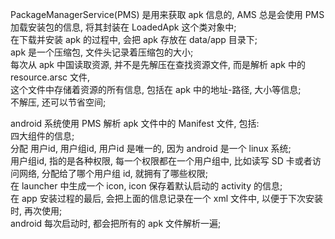 PackageManagerService(PMS) 是用来获取 apk 信息的, AMS 总是会使用 PMS 加载安装包的信息, 将其封装在 LoadedApk 这个类对象中;  
在下载并安装 apk 的过程中, 会把 apk 存放在 data/app 目录下;  
apk 是一个压缩包, 文件头记录着压缩包的大小;  
每次从 apk 中国读取资源, 并不是先解压在查找资源文件, 而是解析 apk 中的 resource.arsc 文件,  
这个文件中存储着资源的所有信息, 包括在 apk 中的地址-路径, 大小等信息;  
不解压, 还可以节省空间;  

android 系统使用 PMS 解析 apk 文件中的 Manifest 文件, 包括:  
四大组件的信息;  
分配 用户id, 用户组id, 用户id 是唯一的, 因为 android 是一个 linux 系统;  
用户组id, 指的是各种权限, 每一个权限都在一个用户组中, 比如读写 SD 卡或者访问网络, 分配给了哪个用户组 id, 就拥有了哪些权限;  
在 launcher 中生成一个 icon, icon 保存着默认启动的 activity 的信息;  
在 app 安装过程的最后, 会把上面的信息记录在一个 xml 文件中, 以便于下次安装时, 再次使用;  
android 每次启动时, 都会把所有的 apk 文件解析一遍;  


